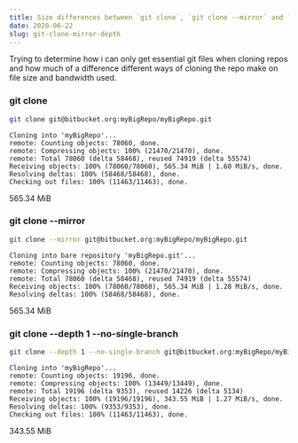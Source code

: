 ```yaml
---
title: Size differences between `git clone`, `git clone --mirror` and `git clone --depth 1`
date: 2020-06-22
slug: git-clone-mirror-depth
---
```


Trying to determine how i can only get essential git files when cloning repos and how much of a difference different ways of cloning the repo make on file size and bandwidth used.


### git clone

```bash
git clone git@bitbucket.org:myBigRepo/myBigRepo.git
```

```
Cloning into 'myBigRepo'...
remote: Counting objects: 78060, done.
remote: Compressing objects: 100% (21470/21470), done.
remote: Total 78060 (delta 58468), reused 74919 (delta 55574)
Receiving objects: 100% (78060/78060), 565.34 MiB | 1.60 MiB/s, done.
Resolving deltas: 100% (58468/58468), done.
Checking out files: 100% (11463/11463), done.
```

565.34 MiB

### git clone --mirror

```bash
git clone --mirror git@bitbucket.org:myBigRepo/myBigRepo.git
```

```
Cloning into bare repository 'myBigRepo.git'...
remote: Counting objects: 78060, done.
remote: Compressing objects: 100% (21470/21470), done.
remote: Total 78060 (delta 58468), reused 74919 (delta 55574)
Receiving objects: 100% (78060/78060), 565.34 MiB | 1.28 MiB/s, done.
Resolving deltas: 100% (58468/58468), done.
```

565.34 MiB

### git clone --depth 1 --no-single-branch


```bash
git clone --depth 1 --no-single-branch git@bitbucket.org:myBigRepo/myBigRepo.git
```

```
Cloning into 'myBigRepo'...
remote: Counting objects: 19196, done.
remote: Compressing objects: 100% (13449/13449), done.
remote: Total 19196 (delta 9353), reused 14226 (delta 5134)
Receiving objects: 100% (19196/19196), 343.55 MiB | 1.27 MiB/s, done.
Resolving deltas: 100% (9353/9353), done.
Checking out files: 100% (11463/11463), done.
```

343.55 MiB